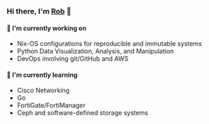 <!--
**necr0mancer/necr0mancer** is a ✨ _special_ ✨ repository because its `README.md` (this file) appears on your GitHub profile.

Here are some ideas to get you started:

- 🔭 I’m currently working on ...
- 🌱 I’m currently learning ...
- 👯 I’m looking to collaborate on ...
- 🤔 I’m looking for help with ...
- 💬 Ask me about ...
- 📫 How to reach me: ...
- 😄 Pronouns: ...
- ⚡ Fun fact: ...
-->

### Hi there, I'm <a href="https://robmason.tech/" target="_blank" rel="noreferrer">Rob</a> 👋 </h3>


#### 🔭 I'm currently working on
- Nix-OS configurations for reproducible and immutable systems
- Python Data Visualization, Analysis, and Manipulation
- DevOps involving git/GitHub and AWS

#### 🌱 I'm currently learning
- Cisco Networking
- Go
- FortiGate/FortiManager
- Ceph and software-defined storage systems
